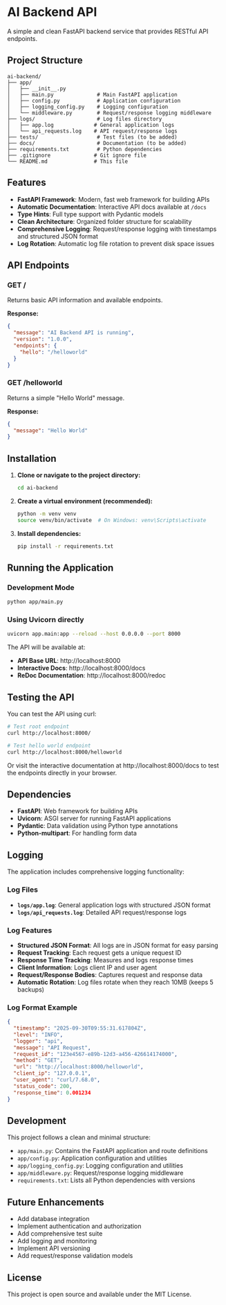 # AI Backend API

A simple and clean FastAPI backend service that provides RESTful API endpoints.

## Project Structure

```
ai-backend/
├── app/
│   ├── __init__.py
│   ├── main.py              # Main FastAPI application
│   ├── config.py            # Application configuration
│   ├── logging_config.py    # Logging configuration
│   └── middleware.py        # Request/response logging middleware
├── logs/                    # Log files directory
│   ├── app.log             # General application logs
│   └── api_requests.log    # API request/response logs
├── tests/                   # Test files (to be added)
├── docs/                    # Documentation (to be added)
├── requirements.txt         # Python dependencies
├── .gitignore              # Git ignore file
└── README.md               # This file
```

## Features

- **FastAPI Framework**: Modern, fast web framework for building APIs
- **Automatic Documentation**: Interactive API docs available at `/docs`
- **Type Hints**: Full type support with Pydantic models
- **Clean Architecture**: Organized folder structure for scalability
- **Comprehensive Logging**: Request/response logging with timestamps and structured JSON format
- **Log Rotation**: Automatic log file rotation to prevent disk space issues

## API Endpoints

### GET /
Returns basic API information and available endpoints.

**Response:**
```json
{
  "message": "AI Backend API is running",
  "version": "1.0.0",
  "endpoints": {
    "hello": "/helloworld"
  }
}
```

### GET /helloworld
Returns a simple "Hello World" message.

**Response:**
```json
{
  "message": "Hello World"
}
```

## Installation

1. **Clone or navigate to the project directory:**
   ```bash
   cd ai-backend
   ```

2. **Create a virtual environment (recommended):**
   ```bash
   python -m venv venv
   source venv/bin/activate  # On Windows: venv\Scripts\activate
   ```

3. **Install dependencies:**
   ```bash
   pip install -r requirements.txt
   ```

## Running the Application

### Development Mode
```bash
python app/main.py
```

### Using Uvicorn directly
```bash
uvicorn app.main:app --reload --host 0.0.0.0 --port 8000
```

The API will be available at:
- **API Base URL**: http://localhost:8000
- **Interactive Docs**: http://localhost:8000/docs
- **ReDoc Documentation**: http://localhost:8000/redoc

## Testing the API

You can test the API using curl:

```bash
# Test root endpoint
curl http://localhost:8000/

# Test hello world endpoint
curl http://localhost:8000/helloworld
```

Or visit the interactive documentation at http://localhost:8000/docs to test the endpoints directly in your browser.

## Dependencies

- **FastAPI**: Web framework for building APIs
- **Uvicorn**: ASGI server for running FastAPI applications
- **Pydantic**: Data validation using Python type annotations
- **Python-multipart**: For handling form data

## Logging

The application includes comprehensive logging functionality:

### Log Files
- **`logs/app.log`**: General application logs with structured JSON format
- **`logs/api_requests.log`**: Detailed API request/response logs

### Log Features
- **Structured JSON Format**: All logs are in JSON format for easy parsing
- **Request Tracking**: Each request gets a unique request ID
- **Response Time Tracking**: Measures and logs response times
- **Client Information**: Logs client IP and user agent
- **Request/Response Bodies**: Captures request and response data
- **Automatic Rotation**: Log files rotate when they reach 10MB (keeps 5 backups)

### Log Format Example
```json
{
  "timestamp": "2025-09-30T09:55:31.617804Z",
  "level": "INFO",
  "logger": "api",
  "message": "API Request",
  "request_id": "123e4567-e89b-12d3-a456-426614174000",
  "method": "GET",
  "url": "http://localhost:8000/helloworld",
  "client_ip": "127.0.0.1",
  "user_agent": "curl/7.68.0",
  "status_code": 200,
  "response_time": 0.001234
}
```

## Development

This project follows a clean and minimal structure:

- `app/main.py`: Contains the FastAPI application and route definitions
- `app/config.py`: Application configuration and utilities
- `app/logging_config.py`: Logging configuration and utilities
- `app/middleware.py`: Request/response logging middleware
- `requirements.txt`: Lists all Python dependencies with versions

## Future Enhancements

- Add database integration
- Implement authentication and authorization
- Add comprehensive test suite
- Add logging and monitoring
- Implement API versioning
- Add request/response validation models

## License

This project is open source and available under the MIT License.
